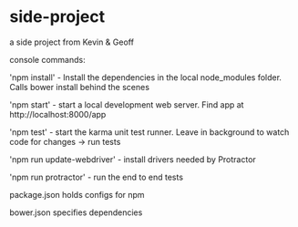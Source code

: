 # side-project
a side project from Kevin &amp; Geoff


console commands:

'npm install' - Install the dependencies in the local node_modules folder. Calls bower install behind the scenes

'npm start' - start a local development web server. Find app at http://localhost:8000/app

'npm test'  - start the karma unit test runner. Leave in background to watch code for changes -> run tests

'npm run update-webdriver' - install drivers needed by Protractor 

'npm run protractor' - run the end to end tests


package.json holds configs for npm

bower.json specifies dependencies 
